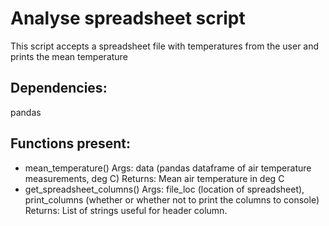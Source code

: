 # Analyse spreadsheet script

This script accepts a spreadsheet file with temperatures from the user and prints the mean temperature

## Dependencies:
pandas 
## Functions present:

- mean_temperature()
Args: data (pandas dataframe of air temperature measurements, deg C)
Returns: Mean air temperature in deg C
- get_spreadsheet_columns()
Args: file_loc (location of spreadsheet), print_columns (whether or whether not to print the columns to console)
Returns: List of strings useful for header column.
